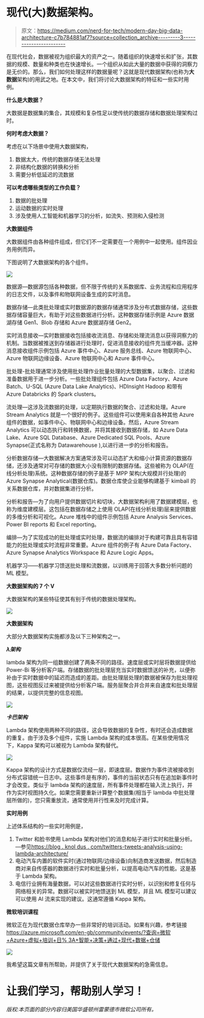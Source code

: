 # 现代(大)数据架构。

> 原文：<https://medium.com/nerd-for-tech/modern-day-big-data-architecture-c7b784881af7?source=collection_archive---------3----------------------->

在现代社会，数据被视为组织最大的资产之一。随着组织的快速增长和扩张，其数据的规模、数量和种类也在快速增长。一个组织从如此大量的数据中获得的洞察力是无价的。那么，我们如何处理这样的数据量呢？这就是现代数据架构(也称为**大数据**架构)的用武之地。在本文中，我们将讨论大数据架构的特征和一些实时用例。

**什么是大数据？**

大数据是数据集的集合，其规模和复杂性足以使传统的数据存储和数据处理架构过时。

**何时考虑大数据？**

考虑在以下场景中使用大数据架构，

1.  数据太大，传统的数据存储无法处理
2.  非结构化数据的转换和分析
3.  需要分析低延迟的流数据

**可以考虑哪些类型的工作负载？**

1.  数据的批处理
2.  运动数据的实时处理
3.  涉及使用人工智能和机器学习的分析，如流失、预测和入侵检测

**大数据组件**

大数据组件由各种组件组成，但它们不一定需要在一个用例中一起使用。组件因业务用例而异。

下图说明了大数据架构的各个组件。

![](img/cefce64d76176c35969b89fc7b67de3a.png)

数据源—数据源包括各种数据，但不限于传统的关系数据库、业务流程和应用程序的日志文件，以及事件和物联网设备生成的实时消息。

数据存储—此类批处理或实时数据源的数据存储通常涉及分布式数据存储，这些数据存储容量巨大，有助于对这些数据进行分析。这种数据存储示例是 Azure 数据湖存储 Gen1、Blob 存储和 Azure 数据湖存储 Gen2。

实时消息接收—实时数据接收包括接收流消息、存储和处理流消息以获得洞察力的机制。当数据被推送到存储器进行处理时，促进消息接收的组件充当缓冲器。这种消息接收组件示例包括 Azure 事件中心、Azure 服务总线、Azure 物联网中心、Azure 物联网边缘设备、Azure 物联网中心和 Azure 事件中心。

批处理-批处理通常涉及使用批处理作业批量处理的大型数据集，以聚合、过滤和准备数据用于进一步分析。一些批处理组件包括 Azure Data Factory、Azure Batch、U-SQL (Azure Data Lake Analytics)、HDInsight Hadoop 和带有 Azure Databricks 的 Spark clusters。

流处理—这涉及流数据的处理，以定期执行数据的聚合、过滤和处理。Azure Stream Analytics 就是一个很好的例子。这些组件可以使用来自各种其他 Azure 组件的数据，如事件中心、物联网中心和边缘设备。然后，Azure Stream Analytics 可以动态执行和转换数据，并将其接收到数据存储，如 Azure Data Lake、Azure SQL Database、Azure Dedicated SQL Pools、Azure Synapse(正式名称为 Datawarehouse ),以进行进一步的分析和报告。

分析数据存储—大数据解决方案通常涉及可以动态扩大和缩小计算资源的数据存储，还涉及通常对可存储的数据大小没有限制的数据存储。这些被称为 OLAP(在线分析处理)系统。这种数据存储的例子是基于 MPP 架构(大规模并行处理)的 Azure Synapse Analytical(数据仓库)。数据仓库使企业能够构建基于 kimball 的关系数据仓库，并对数据集进行分析。

分析和报告—为了向用户提供数据切片和切块，大数据架构利用了数据建模层，也称为维度建模层。这包括在数据存储之上使用 OLAP(在线分析处理)层来提供数据的多维分析和可视化。Azure 堆栈中的组件示例包括 Azure Analysis Services、Power BI reports 和 Excel reporting。

编排—为了实现成功的批处理或实时处理，数据流的编排对于构建可靠且具有容错能力的批处理或实时流程非常重要。Azure 组件的例子有 Azure Data Factory、Azure Synapse Analytics Workspace 和 Azure Logic Apps。

机器学习——机器学习馈送批处理和流数据，以训练用于回答大多数分析问题的 ML 模型。

**大数据架构的 7 个 V**

大数据架构的某些特征使其有别于传统的数据处理架构。

![](img/6f630c7797993e67ac91c54173756825.png)

**大数据架构**

大部分大数据架构实施都涉及以下三种架构之一。

***λ架构***

lambda 架构为同一组数据创建了两条不同的路径。速度层或实时层将数据提供给 Power-Bi 等分析客户端。存储数据的批处理层充当实时数据馈送的补充，以便弥补由于实时数据中的延迟而造成的差距。由批处理层处理的数据被保存为批处理视图，这些视图反过来被提供给分析客户端。服务层聚合并合并来自速度和批处理层的结果，以提供完整的信息视图。

![](img/8c517fd981ee115cc4d5463449eb37b2.png)

***卡巴架构***

Lambda 架构使用两种不同的路径，这会导致数据的复杂性，有时还会造成数据的重复。由于涉及多个组件，实施 Lambda 架构的成本很高。在某些使用情况下，Kappa 架构可以被视为 Lambda 架构替代。

![](img/376109b6980a94ca68d45a0e11df728d.png)

Kappa 架构的设计方式是数据仅流经一层，即速度层。数据作为事件流被接收到分布式容错统一日志中。这些事件是有序的，事件的当前状态只有在追加新事件时才会改变。类似于 lambda 架构的速度层，所有事件处理都在输入流上执行，并作为实时视图持久化。如果您需要重新计算整个数据集(相当于 lambda 中批处理层所做的)，您只需重放流，通常使用并行性来及时完成计算。

**实时用例**

上述体系结构的一些实时用例是，

1.  Twitter 和脸书使用 Lambda 架构对他们的消息和帖子进行实时和批量分析。—参见[https://blog . knol dus . com/twitters-tweets-analysis-using-lambda-architecture/](https://blog.knoldus.com/twitters-tweets-analysis-using-lambda-architecture/)
2.  电动汽车内置的软件实时(通过物联网/边缘设备)向制造商发送数据，然后制造商对来自传感器的数据进行实时和批量分析，以提高电动汽车的性能。这是基于 Lambda 架构。
3.  电信行业拥有海量数据，可以对这些数据进行实时分析，以识别和修复任何与网络相关的异常。数据可以被实时地馈送到 ML 模型，并且 ML 模型可以建议可以使用 AI 流来实现的建议。这通常遵循 Kappa 架构。

**微软培训课程**

微软正在为现代数据仓库举办一些非常好的培训活动。如果有兴趣，参考链接[https://azure.microsoft.com/en-gb/community/events/?查询=微软+Azure+虚拟+培训+日% 3A+智能+决策+通过+现代+数据+仓储](https://azure.microsoft.com/en-gb/community/events/?query=Microsoft+Azure+Virtual+Training+Day%3A+Intelligent+Decision+Making+Through+Modern+Data+Warehousing)

![](img/c9532c5f8c696e93488c57a545f68fcd.png)

我希望这篇文章有所帮助，并提供了关于现代大数据架构的急需信息。

# 让我们学习，帮助别人学习！

*版权:本页面的部分内容归美国华盛顿州雷蒙德市微软公司所有。*